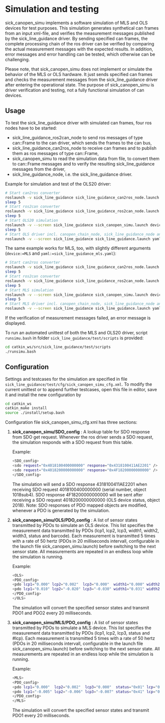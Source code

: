 # Simulation and testing

sick_canopen_simu implements a software simulation of MLS and OLS devices for test purposes. This simulation generates synthetical can frames from an input xml-file,
and verifies the measurement messages published by the sick_line_guidance driver. By sending specified can frames, the complete processing chain of the ros driver can be verified
by comparing the actual measurement messages with the expected results. In addition, error messages and error handling can be tested, which otherwise can be challenging.

Please note, that sick_canopen_simu does not implement or simulate the behavior of the MLS or OLS hardware. It just sends specified can frames and checks the measurement messages
from the sick_line_guidance driver after entering the operational state. The purpose of sick_canopen_simu is driver verification and testing, not a fully functional simulation of
can devices.

## Usage

To test the sick_line_guidance driver with simulated can frames, four ros nodes have to be started: 
- sick_line_guidance_ros2can_node to send ros messages of type can::Frame to the can driver, which sends the frames to the can bus,
- sick_line_guidance_can2ros_node to receive can frames and to publish them as ros messages of type can::Frame,
- sick_canopen_simu to read the simulation data from file, to convert them to can::Frame messages and to verify the resulting sick_line_guidance messages from the driver,
- sick_line_guidance_node, i.e. the sick_line_guidance driver.

Example for simulation and test of the OLS20 driver:
```bash
# Start can2ros converter
roslaunch -v sick_line_guidance sick_line_guidance_can2ros_node.launch &
sleep 5
# Start ros2can converter
roslaunch -v sick_line_guidance sick_line_guidance_ros2can_node.launch &
sleep 5
# Start OLS20 simulation
roslaunch -v --screen sick_line_guidance sick_canopen_simu.launch device:=OLS &
sleep 5
# Start OLS driver incl. canopen_chain_node, sick_line_guidance_node and sick_line_guidance_cloud_publisher
roslaunch -v --screen sick_line_guidance sick_line_guidance.launch yaml:=sick_line_guidance_ols20.yaml
```
The same example works for MLS, too, with slightly different arguments (`device:=MLS` and `yaml:=sick_line_guidance_mls.yaml`):
```bash
# Start can2ros converter
roslaunch -v sick_line_guidance sick_line_guidance_can2ros_node.launch &
sleep 5
# Start ros2can converter
roslaunch -v sick_line_guidance sick_line_guidance_ros2can_node.launch &
sleep 5
# Start MLS simulation
roslaunch -v --screen sick_line_guidance sick_canopen_simu.launch device:=MLS &
sleep 5
# Start MLS driver incl. canopen_chain_node, sick_line_guidance_node and sick_line_guidance_cloud_publisher
roslaunch -v --screen sick_line_guidance sick_line_guidance.launch yaml:=sick_line_guidance_mls.yaml
```

If the verification of measurement messages failed, an error message is displayed. 

To run an automated unittest of both the MLS and OLS20 driver, script `runsimu.bash` in folder `sick_line_guidance/test/scripts` is provided: 
```bash
cd catkin_ws/src/sick_line_guidance/test/scripts
./runsimu.bash
```

## Configuration

Settings and testcases for the simulation are specified in file `sick_line_guidance/test/cfg/sick_canopen_simu_cfg.xml`. To modify the current unittest
or to append further testcases, open this file in editor, save it and install the new configuration by 
```bash
cd catkin_ws
catkin_make install
source ./install/setup.bash
```

Configuration file sick_canopen_simu_cfg.xml has three sections:

1. **sick_canopen_simu/SDO_config** : A lookup table for SDO response from SDO get request. 
    Whenever the ros driver sends a SDO request, the simulation responds with a SDO request from this table.
 
    Example:
    ```bash
    <SDO_config>    
    <sdo request="0x4018100400000000" response="0x4318100411AE2201" /> <!-- 1018sub4: Serial number -->
    <sdo request="0x4018200000000000" response="0x4F18200000000000" /> <!-- 2018: OLS dev_status -->
    </SDO_config>    
    ```
    The simulation will send a SDO response 4318100411AE2201 when receiving SDO request 4018100400000000 (serial number, object 1018sub4).
    SDO response 4F18200000000000 will be sent after receiving a SDO request 4018200000000000 (OLS device status, object 2018).
    Note: SDO responses of PDO mapped objects are modified, whenever a PDO is generated by the simulation.

2. **sick_canopen_simu/OLS/PDO_config** : A list of sensor states transmitted by PDOs to simulate an OLS device. 
    This list specifies the measurement data transmitted by PDOs (lcp1, lcp2, lcp3, width1, width2, width3, status and barcode).
    Each measurement is transmitted 5 times with a rate of 50 hertz (PDOs in 20 milliseconds intervall, configurable in the launch file sick_canopen_simu.launch)
    before switching to the next sensor state. All measurements are repeated in an endless loop while the simulation is running.
    
    Example:
    ```bash
    <OLS>
    <PDO_config>
    <pdo lcp1="0.000" lcp2="0.002"  lcp3="0.000"  width1="0.000" width2="0.012" width3="0.000" status="0x02" barcode="0x00"       devstatus="0x00" error="0x00" frame_id="ols_simulation_frame"/>
    <pdo lcp1="0.010" lcp2="-0.020" lcp3="-0.030" width1="0.031" width2="0.032" width3="0.033" status="0xC7" barcode="0x12345678" devstatus="0x00" error="0x00" frame_id="ols_simulation_frame"/>
    </PDO_config>
    </OLS>
    ```
    The simulation will convert the specified sensor states and transmit PDO1 and PDO2 every 20 milliseconds.

3. **sick_canopen_simu/MLS/PDO_config** : A list of sensor states transmitted by PDOs to simulate a MLS device. 
    This list specifies the measurement data transmitted by PDOs (lcp1, lcp2, lcp3, status and #lcp).
    Each measurement is transmitted 5 times with a rate of 50 hertz (PDOs in 20 milliseconds intervall, configurable in the launch file sick_canopen_simu.launch)
    before switching to the next sensor state. All measurements are repeated in an endless loop while the simulation is running.
    
    Example:
    ```bash
    <MLS>
    <PDO_config>
    <pdo lcp1="0.000"  lcp2="0.002"  lcp3="0.000"  status="0x01" lcp="0x02" error="0x00" frame_id="mls_simulation_frame"/>
    <pdo lcp1="-0.005" lcp2="-0.006" lcp3="-0.007" status="0x41" lcp="0x57" error="0x00" frame_id="mls_simulation_frame"/>
    </PDO_config>
    </MLS>
    ```
    The simulation will convert the specified sensor states and transmit PDO1 every 20 milliseconds.
